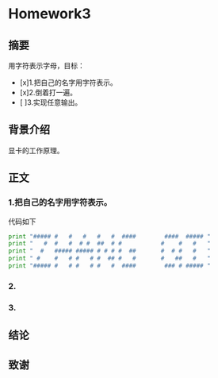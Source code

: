 # Homework3
## 摘要

用字符表示字母，目标：
 
- [x]1.把自己的名字用字符表示。
- [x]2.倒着打一遍。
- [ ]3.实现任意输出。

## 背景介绍
  显卡的工作原理。
  
## 正文
### 1.把自己的名字用字符表示。
代码如下
```python
print "##### #   #   #   #   #  ####        ####  ##### "
print "   #  #   #  # #  ##  # #           #    #   #   "
print "  #   ##### ##### # # # #  ##       #  # #   #   "
print " #    #   # #   # #  ## #   #       #   ##   #   "
print "##### #   # #   # #   #  ####        ### # ##### "
```

### 2.

### 3.

## 结论

## 致谢
